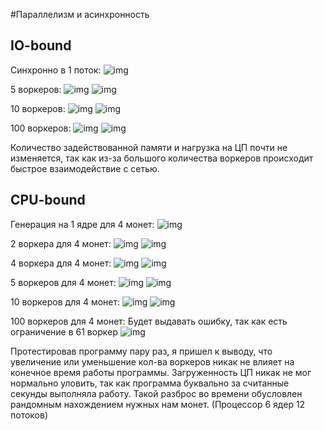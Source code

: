 #Параллелизм и асинхронность

## IO-bound

Синхронно в 1 поток:
![img](img/sync.png)

5 воркеров:
![img](img/five.png)
![img](img/mem_5.png)

10 воркеров:
![img](img/ten.png)
![img](img/mem_10.png)

100 воркеров:
![img](img/hundred.png)
![img](img/mem_100.png)


Количество задействованной памяти и нагрузка на ЦП почти 
не изменяется, так как из-за большого количества воркеров 
происходит быстрое взаимодействие с сетью.

## CPU-bound

Генерация на 1 ядре для 4 монет:
![img](img/gen1.png)

2 воркера для 4 монет:
![img](img/two.png)
![img](img/mem_2c.png)

4 воркера для 4 монет:
![img](img/four.png)
![img](img/mem_4c.png)

5 воркеров для 4 монет:
![img](img/fiveC.png)
![img](img/mem_5c.png)

10 воркеров для 4 монет:
![img](img/tenC.png)
![img](img/mem_10c.png)

100 воркеров для 4 монет:
Будет выдавать ошибку, так как есть ограничение в 61 воркер
![img](img/error.png)

Протестировав программу пару раз, я пришел к выводу, 
что увеличение или уменьшение кол-ва воркеров никак
не влияет на конечное время работы программы. Загруженность ЦП
никак не мог нормально уловить, так как программа буквально
за считанные секунды выполняла работу. Такой разброс во времени
обусловлен рандомным нахождением нужных нам монет.
(Процессор 6 ядер 12 потоков)